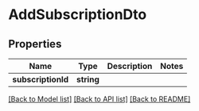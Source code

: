 # AddSubscriptionDto

## Properties
Name | Type | Description | Notes
------------ | ------------- | ------------- | -------------
**subscriptionId** | **string** |  | 

[[Back to Model list]](../../README.md#documentation-for-models) [[Back to API list]](../../README.md#documentation-for-api-endpoints) [[Back to README]](../../README.md)

